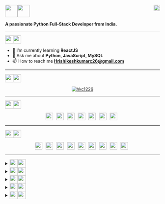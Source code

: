 <p align="left">
  <img src="https://img.shields.io/badge/%F0%9F%91%8B-darkblue?style=flat-square" width="auto" height="40"/><img src="https://img.shields.io/badge/I'm%20Hrishikesh-blue?style=flat-square" width="auto" height="40"/>
  <img align="right" src="https://komarev.com/ghpvc/?username=hkc1226&label=Profile%20views&color=0e75b6&style=flat-square" alt="hkc1226" width="auto" height="20"/>
</p>
<p>
  <b>A passionate Python Full-Stack Developer from India.</b>
</p>

<hr>

<p>
  <img src="https://img.shields.io/badge/%F0%9F%91%A8-ABOUT%20ME-006466?style=flat-square&labelColor=000000" width="auto" height="26"/><img src="https://img.shields.io/badge/-%3A-0B525B?style=flat-square" width="auto" height="26"/>
</p>

- 🌱 I’m currently learning **ReactJS**
- 💬 Ask me about **Python, JavaScript, MySQL**
- 📫 How to reach me **Hrishikeshkumarc26@gmail.com**

<hr>

<p>
  <img src="https://img.shields.io/badge/%F0%9F%8F%86-GitHub%20Trophies-4D194D?style=flat-square&labelColor=000000"  width="auto" height="26"/><img src="https://img.shields.io/badge/%3A-312244?style=flat-square"  width="auto" height="26"/>
</p>

<p align="center" dir="auto">
  <a href="https://github.com/hkc1226?tab=repositories" target="_blank">
    <img src="https://github-profile-trophy.vercel.app/?username=hkc1226&row=2&column=4&margin-w=10&margin-h=10" alt="hkc1226" />
  </a>
</p>

<hr>

<p>
  <img src="https://img.shields.io/badge/%F0%9F%94%97-CONNECT%20WITH%20ME%20ON-5F3D9C?style=flat-square&labelColor=000000" width="auto" height="26"/><img src="https://img.shields.io/badge/-%3A-563D7C?&style=flat-square" width="auto" height="26"/>
</p>

<p align="center" dir="auto">  
  <a href="https://github.com/hkc1226/" target="_blank"><img src="https://img.shields.io/badge/GitHub-100000?style=flat-square&logo=github&logoColor=100000&labelColor=EBEBEB&color=100000" width="auto" height="24"/></a>&ensp;
  <a href="https://leetcode.com/hkc1226/" target="_blank"><img src="https://img.shields.io/badge/-LeetCode-FFA116?style=flat-square&logo=LeetCode&logoColor=E34F26&labelColor=EBEBEB&color=FFA116" width="auto" height="24"/></a>&ensp;
  <a href="https://www.hackerrank.com/Hkc1226/" target="_blank"><img src="https://img.shields.io/badge/-HackerRank-2EC866?style=flat-square&logo=Hackerrank&logoColor=00751F&labelColor=EBEBEB&color=00751F" width="auto" height="24"/></a>&ensp;
  <a href="https://auth.geeksforgeeks.org/user/hkc1226/" target="_blank"><img src="https://img.shields.io/badge/-GeeksForGeeks-298D46?style=flat-square&logo=geeksforgeeks&logoColor=298D46&labelColor=EBEBEB&color=298D46" width="auto" height="24"/></a>&ensp;
  <a href="https://codepen.io/HKC1226/" target="_blank"><img src="https://img.shields.io/badge/-CodePen-000000?style=flat-square&logo=codepen&logoColor=000000&labelColor=EBEBEB&color=black" width="auto" height="24"/></a>&ensp;
  <a href="https://www.linkedin.com/in/hkc1226/" target="_blank"><img src="https://img.shields.io/badge/-LinkedIn-0077B5?style=flat-square&logo=linkedin&logoColor=0072B1&labelColor=EBEBEB&color=0072B1" width="auto" height="24"/></a>&ensp;
  <a href="https://indeedhi.re/3PD8vju" target="_blank"><img src="https://img.shields.io/badge/-Indeed-003A9B?style=flat-square&logo=indeed&logoColor=003A9B&labelColor=EBEBEB&color=003A9B" width="auto" height="24"/></a>&ensp;
</p>

<hr>

<p>
  <img src="https://img.shields.io/badge/%F0%9F%8E%AF-TECH%20STACKS%20-1572B6?style=flat-square&labelColor=000000" width="auto" height="26"/><img src="https://img.shields.io/badge/-%3A-044F88?&style=flat-square" width="auto" height="26"/>
</p>
<p align="center" dir="auto" row="2" column="5">
  <img src="https://img.shields.io/badge/-HTML-E34F26?style=fflat-square&logo=html5&logoColor=E34F26&labelColor=EBEBEB&color=E34F26" width="auto" height="24"/>&ensp;
  <img src="https://img.shields.io/badge/-CSS-1572B6?style=fflat-square&logo=css3&logoColor=1572B6&labelColor=EBEBEB&color=1572B6" width="auto" height="24"/>&ensp;
  <img src="https://img.shields.io/badge/-Sass-CC6699?style=fflat-square&logo=sass&logoColor=CC6699&labelColor=EBEBEB&color=CC6699" width="auto" height="24"/>&ensp;
  <img src="https://img.shields.io/badge/-Bootstrap-563D7C?style=fflat-square&logo=bootstrap&logoColor=563D7C&labelColor=EBEBEB&color=563D7C" width="auto" height="24"/>&ensp;
  <img src="https://img.shields.io/badge/-JavaScript-323330?style=fflat-square&logo=javascript&logoColor=323330&labelColor=F0DB4F&color=3F8F8F" width="auto" height="24"/>&ensp;
<!--   <img src="https://img.shields.io/badge/-Programming%20C-00599C?style=fflat-square&logo=c&logoColor=00599C&labelColor=EBEBEB&color=044F88" width="auto" height="24"/>&ensp; -->
  <img src="https://img.shields.io/badge/-C++-00599C?style=fflat-square&logo=c%2B%2B&logoColor=00599C&labelColor=EBEBEB&color=00599C" width="auto" height="24"/>&ensp;
  <img src="https://img.shields.io/badge/-Python-FFA116?style=fflat-square&logo=python&logoColor=306998&labelColor=FFD43B&color=306998" width="auto" height="24"/>&ensp;
  <img src="https://img.shields.io/badge/-Django-092E20?style=fflat-square&logo=django&logoColor=green&labelColor=092E20&color=2B8C67" width="auto" height="24"/>&ensp;
  <img src="https://img.shields.io/badge/-MySQL-FFA116?style=fflat-square&logo=mysql&logoColor=FFFFFF&labelColor=00758F&color=F29111" width="auto" height="24"/>&ensp;
<!--   <img src="https://img.shields.io/badge/-PostgreSQL-316192?style=fflat-square&logo=postgresql&logoColor=0064A5&labelColor=EBEBEB&color=316192" width="auto" height="24"/>&ensp; -->
</p>

<hr>

<details align="left" dir="auto">
  <summary><sub><sub><img src="https://img.shields.io/badge/GitHub Stats-44545F?style=flat-square&logo=github&logoColor=FFFFFF&labelColor=000000" width="auto" height="26"/><img src="https://img.shields.io/badge/-%3A-162233?&style=flat-square" width="auto" height="26"/></sub></sub></summary>
  <br>
  <p align="center" dir="auto"><img align="center" src="https://github-readme-stats.vercel.app/api?username=hkc1226&theme=dark&show_icons=true&locale=en" alt="GitHub Stats" width="400" height="auto"/></p>
</details>

 <details align="left" dir="auto">
   <summary><sub><sub><img src="https://img.shields.io/badge/%F0%9F%93%8A-Languages%20Used%20Stats%3A-2B8C67?labelColor=000000&style=flat-square" width="auto" height="26"/><img src="https://img.shields.io/badge/-%3A-darkgreen?&style=flat-square" width="auto" height="26"/></sub></sub></summary>
   <br>
   <p align="center" dir="auto"><img src="https://github-readme-stats.vercel.app/api/top-langs?username=hkc1226&show_icons=true&theme=dark&locale=en&layout=compact" alt="Language Used Stats" width="400" height="auto"/></p>
 </details>

<details>
  <summary><sub><sub><img src="https://img.shields.io/badge/%F0%9F%94%A5-GitHub%20Streak%20Stats%20Card-black?style=flat-square&labelColor=black&color=992544" width="auto" height="26" /><img src="https://img.shields.io/badge/-%3A-AA3E0F?style=flat-square" width="auto" height="26"/></sub></sub></summary>
  <br>
  <p align="center" dir="auto"><img align="center" src="https://github-readme-streak-stats.herokuapp.com/?user=hkc1226&theme=dark" alt="GitHub Streak Stats Card" width="400" height="auto"/></p>
</details>

<details align="left" dir="auto">
  <summary><sub><sub><img src="https://img.shields.io/badge/%F0%9F%94%9D-Top%20Contributed%20Repositry-084F33?labelColor=000000&style=flat-square" width="auto" height="26"/><img src="https://img.shields.io/badge/-%3A-033320?style=flat-square" width="auto" height="26"/></sub></sub></summary>
  <br>
  <p align="center" dir="auto"><img src="https://github-contributor-stats.vercel.app/api?username=hkc1226&limit=5&theme=dark&combine_all_yearly_contributions=true" alt="Top Contributed Repo" width="400" height="auto"/></p>
</details>

<details>
  <summary><sub><sub><img src="https://img.shields.io/badge/-LeetCode%20Progress%20Report%20Card-4B5320?style=flat-square&logo=LeetCode&logoColor=FFFFFF&labelColor=000000" width="auto" height="26"/><img src="https://img.shields.io/badge/-%3A-373E0F?style=flat-square" width="auto" height="26"/></sub></sub></summary>
  <br>
  <p align="center" dir="auto"><a href="https://github.com/hkc1226/leetcode-stats"><img src="https://leetcode-stats-six.vercel.app/?username=hkc1226&theme=dark" alt="LeetCode Stats" width="400" height="auto"/></a></p>
</details>


<!-- 
Contribution Graph:
[![Hrishikesh's GitHub activity graph](https://github-readme-activity-graph.vercel.app/graph?username=hkc1226&bg_color=211c20&color=88ff25&line=ffdc63&point=8aff63&area=true&hide_border=true)](https://github.com/hkc1226/github-readme-activity-graph) -->
